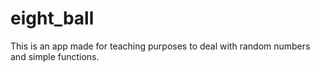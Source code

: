 # eight_ball

This is an app made for teaching purposes to deal with random numbers and simple functions.
